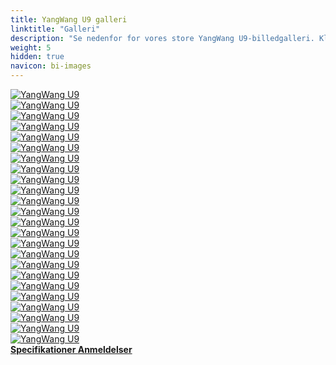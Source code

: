 ```yaml
---
title: YangWang U9 galleri
linktitle: "Galleri"
description: "Se nedenfor for vores store YangWang U9-billedgalleri. Klik på billederne for versioner i høj opløsning."
weight: 5
hidden: true
navicon: bi-images
---
```

<!-- markdownlint-disable MD033 -->
<div class="row" id ="my-gallery">
	<div class="pswp-grid-item col-6 col-md-4">
		<a href="https://media.evkx.net/multimedia/models/yangwang/u9/u9/doors_1.jpg"
data-pswp-src="https://media.evkx.net/multimedia/models/yangwang/u9/u9/doors_1.jpg"
data-pswp-width="3000"
data-pswp-height="1562" 
target="_blank">
			<img src="https://media.evkx.net/multimedia/models/yangwang/u9/u9/doors_1_xst.jpg" alt="YangWang U9" class="img-fluid " />
		</a>
	</div>
	<div class="pswp-grid-item col-6 col-md-4">
		<a href="https://media.evkx.net/multimedia/models/yangwang/u9/u9/exterior_1.jpg"
data-pswp-src="https://media.evkx.net/multimedia/models/yangwang/u9/u9/exterior_1.jpg"
data-pswp-width="3000"
data-pswp-height="1562" 
target="_blank">
			<img src="https://media.evkx.net/multimedia/models/yangwang/u9/u9/exterior_1_xst.jpg" alt="YangWang U9" class="img-fluid " />
		</a>
	</div>
	<div class="pswp-grid-item col-6 col-md-4">
		<a href="https://media.evkx.net/multimedia/models/yangwang/u9/u9/exterior_10.jpg"
data-pswp-src="https://media.evkx.net/multimedia/models/yangwang/u9/u9/exterior_10.jpg"
data-pswp-width="3000"
data-pswp-height="2250" 
target="_blank">
			<img src="https://media.evkx.net/multimedia/models/yangwang/u9/u9/exterior_10_xst.jpg" alt="YangWang U9" class="img-fluid " />
		</a>
	</div>
	<div class="pswp-grid-item col-6 col-md-4">
		<a href="https://media.evkx.net/multimedia/models/yangwang/u9/u9/exterior_11.jpg"
data-pswp-src="https://media.evkx.net/multimedia/models/yangwang/u9/u9/exterior_11.jpg"
data-pswp-width="1687"
data-pswp-height="895" 
target="_blank">
			<img src="https://media.evkx.net/multimedia/models/yangwang/u9/u9/exterior_11_xst.jpg" alt="YangWang U9" class="img-fluid " />
		</a>
	</div>
	<div class="pswp-grid-item col-6 col-md-4">
		<a href="https://media.evkx.net/multimedia/models/yangwang/u9/u9/exterior_12.jpg"
data-pswp-src="https://media.evkx.net/multimedia/models/yangwang/u9/u9/exterior_12.jpg"
data-pswp-width="1995"
data-pswp-height="973" 
target="_blank">
			<img src="https://media.evkx.net/multimedia/models/yangwang/u9/u9/exterior_12_xst.jpg" alt="YangWang U9" class="img-fluid " />
		</a>
	</div>
	<div class="pswp-grid-item col-6 col-md-4">
		<a href="https://media.evkx.net/multimedia/models/yangwang/u9/u9/exterior_13.jpg"
data-pswp-src="https://media.evkx.net/multimedia/models/yangwang/u9/u9/exterior_13.jpg"
data-pswp-width="1634"
data-pswp-height="1020" 
target="_blank">
			<img src="https://media.evkx.net/multimedia/models/yangwang/u9/u9/exterior_13_xst.jpg" alt="YangWang U9" class="img-fluid " />
		</a>
	</div>
	<div class="pswp-grid-item col-6 col-md-4">
		<a href="https://media.evkx.net/multimedia/models/yangwang/u9/u9/exterior_14.jpg"
data-pswp-src="https://media.evkx.net/multimedia/models/yangwang/u9/u9/exterior_14.jpg"
data-pswp-width="1636"
data-pswp-height="932" 
target="_blank">
			<img src="https://media.evkx.net/multimedia/models/yangwang/u9/u9/exterior_14_xst.jpg" alt="YangWang U9" class="img-fluid " />
		</a>
	</div>
	<div class="pswp-grid-item col-6 col-md-4">
		<a href="https://media.evkx.net/multimedia/models/yangwang/u9/u9/exterior_15.jpg"
data-pswp-src="https://media.evkx.net/multimedia/models/yangwang/u9/u9/exterior_15.jpg"
data-pswp-width="3000"
data-pswp-height="1164" 
target="_blank">
			<img src="https://media.evkx.net/multimedia/models/yangwang/u9/u9/exterior_15_xst.jpg" alt="YangWang U9" class="img-fluid " />
		</a>
	</div>
	<div class="pswp-grid-item col-6 col-md-4">
		<a href="https://media.evkx.net/multimedia/models/yangwang/u9/u9/exterior_16.jpg"
data-pswp-src="https://media.evkx.net/multimedia/models/yangwang/u9/u9/exterior_16.jpg"
data-pswp-width="1053"
data-pswp-height="609" 
target="_blank">
			<img src="https://media.evkx.net/multimedia/models/yangwang/u9/u9/exterior_16_xst.jpg" alt="YangWang U9" class="img-fluid " />
		</a>
	</div>
	<div class="pswp-grid-item col-6 col-md-4">
		<a href="https://media.evkx.net/multimedia/models/yangwang/u9/u9/exterior_2.jpg"
data-pswp-src="https://media.evkx.net/multimedia/models/yangwang/u9/u9/exterior_2.jpg"
data-pswp-width="3000"
data-pswp-height="1562" 
target="_blank">
			<img src="https://media.evkx.net/multimedia/models/yangwang/u9/u9/exterior_2_xst.jpg" alt="YangWang U9" class="img-fluid " />
		</a>
	</div>
	<div class="pswp-grid-item col-6 col-md-4">
		<a href="https://media.evkx.net/multimedia/models/yangwang/u9/u9/exterior_3.jpg"
data-pswp-src="https://media.evkx.net/multimedia/models/yangwang/u9/u9/exterior_3.jpg"
data-pswp-width="3000"
data-pswp-height="1562" 
target="_blank">
			<img src="https://media.evkx.net/multimedia/models/yangwang/u9/u9/exterior_3_xst.jpg" alt="YangWang U9" class="img-fluid " />
		</a>
	</div>
	<div class="pswp-grid-item col-6 col-md-4">
		<a href="https://media.evkx.net/multimedia/models/yangwang/u9/u9/exterior_4.jpg"
data-pswp-src="https://media.evkx.net/multimedia/models/yangwang/u9/u9/exterior_4.jpg"
data-pswp-width="3000"
data-pswp-height="1562" 
target="_blank">
			<img src="https://media.evkx.net/multimedia/models/yangwang/u9/u9/exterior_4_xst.jpg" alt="YangWang U9" class="img-fluid " />
		</a>
	</div>
	<div class="pswp-grid-item col-6 col-md-4">
		<a href="https://media.evkx.net/multimedia/models/yangwang/u9/u9/exterior_5.jpg"
data-pswp-src="https://media.evkx.net/multimedia/models/yangwang/u9/u9/exterior_5.jpg"
data-pswp-width="1920"
data-pswp-height="1440" 
target="_blank">
			<img src="https://media.evkx.net/multimedia/models/yangwang/u9/u9/exterior_5_xst.jpg" alt="YangWang U9" class="img-fluid " />
		</a>
	</div>
	<div class="pswp-grid-item col-6 col-md-4">
		<a href="https://media.evkx.net/multimedia/models/yangwang/u9/u9/exterior_6.jpg"
data-pswp-src="https://media.evkx.net/multimedia/models/yangwang/u9/u9/exterior_6.jpg"
data-pswp-width="1920"
data-pswp-height="1440" 
target="_blank">
			<img src="https://media.evkx.net/multimedia/models/yangwang/u9/u9/exterior_6_xst.jpg" alt="YangWang U9" class="img-fluid " />
		</a>
	</div>
	<div class="pswp-grid-item col-6 col-md-4">
		<a href="https://media.evkx.net/multimedia/models/yangwang/u9/u9/exterior_7.jpg"
data-pswp-src="https://media.evkx.net/multimedia/models/yangwang/u9/u9/exterior_7.jpg"
data-pswp-width="3000"
data-pswp-height="1562" 
target="_blank">
			<img src="https://media.evkx.net/multimedia/models/yangwang/u9/u9/exterior_7_xst.jpg" alt="YangWang U9" class="img-fluid " />
		</a>
	</div>
	<div class="pswp-grid-item col-6 col-md-4">
		<a href="https://media.evkx.net/multimedia/models/yangwang/u9/u9/exterior_8.jpg"
data-pswp-src="https://media.evkx.net/multimedia/models/yangwang/u9/u9/exterior_8.jpg"
data-pswp-width="3000"
data-pswp-height="1562" 
target="_blank">
			<img src="https://media.evkx.net/multimedia/models/yangwang/u9/u9/exterior_8_xst.jpg" alt="YangWang U9" class="img-fluid " />
		</a>
	</div>
	<div class="pswp-grid-item col-6 col-md-4">
		<a href="https://media.evkx.net/multimedia/models/yangwang/u9/u9/exterior_9.jpg"
data-pswp-src="https://media.evkx.net/multimedia/models/yangwang/u9/u9/exterior_9.jpg"
data-pswp-width="3000"
data-pswp-height="2250" 
target="_blank">
			<img src="https://media.evkx.net/multimedia/models/yangwang/u9/u9/exterior_9_xst.jpg" alt="YangWang U9" class="img-fluid " />
		</a>
	</div>
	<div class="pswp-grid-item col-6 col-md-4">
		<a href="https://media.evkx.net/multimedia/models/yangwang/u9/u9/headlights_1.jpg"
data-pswp-src="https://media.evkx.net/multimedia/models/yangwang/u9/u9/headlights_1.jpg"
data-pswp-width="3000"
data-pswp-height="2250" 
target="_blank">
			<img src="https://media.evkx.net/multimedia/models/yangwang/u9/u9/headlights_1_xst.jpg" alt="YangWang U9" class="img-fluid " />
		</a>
	</div>
	<div class="pswp-grid-item col-6 col-md-4">
		<a href="https://media.evkx.net/multimedia/models/yangwang/u9/u9/main_1.jpg"
data-pswp-src="https://media.evkx.net/multimedia/models/yangwang/u9/u9/main_1.jpg"
data-pswp-width="3000"
data-pswp-height="1562" 
target="_blank">
			<img src="https://media.evkx.net/multimedia/models/yangwang/u9/u9/main_1_xst.jpg" alt="YangWang U9" class="img-fluid " />
		</a>
	</div>
	<div class="pswp-grid-item col-6 col-md-4">
		<a href="https://media.evkx.net/multimedia/models/yangwang/u9/u9/screens_1.jpg"
data-pswp-src="https://media.evkx.net/multimedia/models/yangwang/u9/u9/screens_1.jpg"
data-pswp-width="1200"
data-pswp-height="717" 
target="_blank">
			<img src="https://media.evkx.net/multimedia/models/yangwang/u9/u9/screens_1_xst.jpg" alt="YangWang U9" class="img-fluid " />
		</a>
	</div>
	<div class="pswp-grid-item col-6 col-md-4">
		<a href="https://media.evkx.net/multimedia/models/yangwang/u9/u9/screens_2.jpg"
data-pswp-src="https://media.evkx.net/multimedia/models/yangwang/u9/u9/screens_2.jpg"
data-pswp-width="1439"
data-pswp-height="980" 
target="_blank">
			<img src="https://media.evkx.net/multimedia/models/yangwang/u9/u9/screens_2_xst.jpg" alt="YangWang U9" class="img-fluid " />
		</a>
	</div>
	<div class="pswp-grid-item col-6 col-md-4">
		<a href="https://media.evkx.net/multimedia/models/yangwang/u9/u9/screens_3.jpg"
data-pswp-src="https://media.evkx.net/multimedia/models/yangwang/u9/u9/screens_3.jpg"
data-pswp-width="2000"
data-pswp-height="1500" 
target="_blank">
			<img src="https://media.evkx.net/multimedia/models/yangwang/u9/u9/screens_3_xst.jpg" alt="YangWang U9" class="img-fluid " />
		</a>
	</div>
	<div class="pswp-grid-item col-6 col-md-4">
		<a href="https://media.evkx.net/multimedia/models/yangwang/u9/u9/screens_4.jpg"
data-pswp-src="https://media.evkx.net/multimedia/models/yangwang/u9/u9/screens_4.jpg"
data-pswp-width="1471"
data-pswp-height="1103" 
target="_blank">
			<img src="https://media.evkx.net/multimedia/models/yangwang/u9/u9/screens_4_xst.jpg" alt="YangWang U9" class="img-fluid " />
		</a>
	</div>
	<div class="pswp-grid-item col-6 col-md-4">
		<a href="https://media.evkx.net/multimedia/models/yangwang/u9/u9/screens_5.jpg"
data-pswp-src="https://media.evkx.net/multimedia/models/yangwang/u9/u9/screens_5.jpg"
data-pswp-width="1380"
data-pswp-height="1035" 
target="_blank">
			<img src="https://media.evkx.net/multimedia/models/yangwang/u9/u9/screens_5_xst.jpg" alt="YangWang U9" class="img-fluid " />
		</a>
	</div>
</div>
<script type="module">
  import PhotoSwipeLightbox from '/js/photoswipe-lightbox.esm.js';
    const lightbox = new PhotoSwipeLightbox({
       gallery: '#my-gallery',
        children: 'a',
        pswpModule: () => import('/js/photoswipe.esm.js')
    });
lightbox.init();
</script>
<div class="mt-3 mb-3">
<a href="../specifications/" class="text-decoration-none text-black">
<strong><i class="bi-arrow-left"></i> Specifikationer </strong>
</a>
<a href="../reviews/" class="text-decoration-none text-black float-end">
<strong>Anmeldelser <i class="bi-arrow-right"></i></strong>
</a>
</div>
